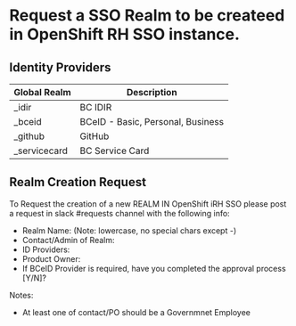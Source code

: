 # Request a SSO Realm to be createed in OpenShift RH SSO instance.

## Identity Providers

| Global Realm  | Description                                                   |
|---------------|---------------------------------------------------------------|
| _idir         | BC IDIR                                                       |
| _bceid        | BCeID - Basic, Personal, Business                             |
| _github       | GitHub                                                        |
| _servicecard  | BC Service Card                                               |

## Realm Creation Request

To Request the creation of a new REALM IN OpenShift iRH SSO please post a request in slack #requests channel with the following info:


* Realm Name:                           (Note: lowercase, no special chars except -)
* Contact/Admin of Realm:
* ID Providers:
* Product Owner:
* If BCeID Provider is required, have you completed the approval process [Y/N]?

Notes:
- At least one of contact/PO should be a Governmnet Employee

